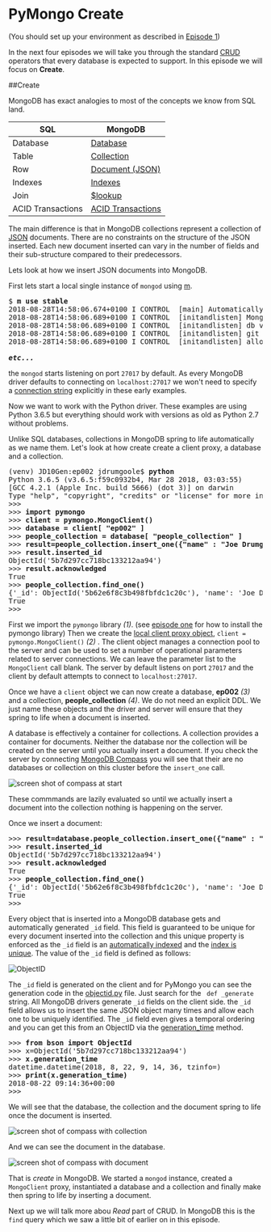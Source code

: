 # PyMongo Create

(You should set up your environment as described in [Episode 1]()) 

In the next four episodes we will take you through the standard 
[CRUD](https://en.wikipedia.org/wiki/Create,_read,_update_and_delete) operators that every database
is expected to support. In this episode we will focus on **Create**.

##Create

MongoDB has exact analogies to most of the concepts we know from SQL land.

|  SQL           | MongoDB        |
|--------------- |----------------|
| Database       | [Database](https://docs.mongodb.com/manual/core/databases-and-collections/)       |
| Table          | [Collection](https://docs.mongodb.com/manual/core/databases-and-collections/#collections)     |
| Row            | [Document (JSON)](https://docs.mongodb.com/manual/core/document/)|
| Indexes        | [Indexes](https://docs.mongodb.com/manual/indexes/)   |
| Join           | [$lookup](https://docs.mongodb.com/manual/reference/operator/aggregation/lookup/)|
| ACID Transactions | [ACID Transactions](https://docs.mongodb.com/manual/core/write-operations-atomicity/#multi-document-transactions)|

The main difference is that in MongoDB collections represent a collection of [JSON](https://www.json.org/) 
documents. There are no constraints on the structure of the JSON inserted. Each new document inserted 
can vary in the number of fields and their sub-structure compared to their predecessors. 

Lets look at how we insert JSON documents into MongoDB. 

First lets start a local single instance of `mongod` using [m](https://github.com/aheckmann/m).
<pre>
$ <b>m use stable</b>
2018-08-28T14:58:06.674+0100 I CONTROL  [main] Automatically disabling TLS 1.0, to force-enable TLS 1.0 specify --sslDisabledProtocols 'none'
2018-08-28T14:58:06.689+0100 I CONTROL  [initandlisten] MongoDB starting : pid=43658 port=27017 dbpath=/data/db 64-bit host=JD10Gen.local
2018-08-28T14:58:06.689+0100 I CONTROL  [initandlisten] db version v4.0.2
2018-08-28T14:58:06.689+0100 I CONTROL  [initandlisten] git version: fc1573ba18aee42f97a3bb13b67af7d837826b47
2018-08-28T14:58:06.689+0100 I CONTROL  [initandlisten] allocator: system

<b><i>etc...</i></b>
</pre>

the `mongod` starts listening on port `27017` by default. As every MongoDB driver
defaults to connecting on `localhost:27017` we won't need to specify a 
[connection string](https://docs.mongodb.com/manual/reference/connection-string/)
explicitly in these early examples. 

Now we want to work with the Python driver. These examples are using Python 3.6.5 but everything
should work with versions as old as Python 2.7 without problems. 

Unlike SQL databases, collections in MongoDB spring to life automatically as we name them. Let's
look at how create create a client proxy, a database and a collection.

<pre>
(venv) JD10Gen:ep002 jdrumgoole$ <b>python</b>
Python 3.6.5 (v3.6.5:f59c0932b4, Mar 28 2018, 03:03:55)
[GCC 4.2.1 (Apple Inc. build 5666) (dot 3)] on darwin
Type "help", "copyright", "credits" or "license" for more information.
>>>
>>> <b>import pymongo</b>                                                     <i>(1)</i>                                                       
>>> <b>client = pymongo.MongoClient()</b>                                     <i>(2)</i>                                         
>>> <b>database = client[ "ep002" ]</b>                                       <i>(3)</i> 
>>> <b>people_collection = database[ "people_collection" ]</b>                <i>(4)</i> 
>>> <b>result=people_collection.insert_one({"name" : "Joe Drumgoole"})</b>    <i>(5)</i>
>>> <b>result.inserted_id</b>                                                 <i>(6)</i>
ObjectId('5b7d297cc718bc133212aa94')
>>> <b>result.acknowledged</b>
True
>>> <b>people_collection.find_one()</b>
{'_id': ObjectId('5b62e6f8c3b498fbfdc1c20c'), 'name': 'Joe Drumgoole'}
True
>>>
</pre>

First we import the `pymongo` library <i>(1)</i>. (see [episode one](https://github.com/jdrumgoole/PyMongo-Monday/blob/master/ep001-SettingUpYourPyMongoEnvironment.md) for how to install the pymongo library)
Then we create the [local client proxy object](http://api.mongodb.com/python/current/api/pymongo/mongo_client.html),
`client = pymongo.MongoClient()` <i>(2)</i> . The client object manages a connection pool to the server and can be 
used to set a number of operational parameters related to server connections.
We can leave the parameter list to the `MongoClient` call blank. The server by default listens on port `27017` and the
client by default attempts to connect to `localhost:27017`. 

Once we have a `client` object we can now create a database, **ep002** *(3)* and a collection, 
**people_collection** <i>(4)</i>. We do not need an explicit DDL. We just name these objects and the driver 
and server will ensure that they spring to life when a document  is inserted.

A database is effectively a container for collections. A collection provides a container for documents.
Neither the database nor the collection will be created on the server until you actually
insert a document. If you check the server by connecting [MongoDB Compass](https://www.mongodb.com/products/compass)
you will see that their are no databases or collection on this cluster before the `insert_one` call. 

![screen shot of compass at start](https://s3-eu-west-1.amazonaws.com/developer-advocacy-public/pymongo-monday/ep002-compass-at-start.png)

These commmands are lazily evaluated so until we actually insert a document into the collection nothing is
happening on the server.

Once we insert a document:

<pre>
>>> <b>result=database.people_collection.insert_one({"name" : "Joe Drumgoole"})</b>
>>> <b>result.inserted_id</b>
ObjectId('5b7d297cc718bc133212aa94')
>>> <b>result.acknowledged</b>
True
>>> <b>people_collection.find_one()</b>
{'_id': ObjectId('5b62e6f8c3b498fbfdc1c20c'), 'name': 'Joe Drumgoole'}
True
>>>
</pre>

Every object that is inserted into a MongoDB database gets and automatically generated `_id` field. This field
is guaranteed to be unique for every document inserted into the collection and this unique property is enforced
as the `_id` field is an [automatically indexed](https://docs.mongodb.com/manual/indexes/#default-id-index) 
and the [index is unique](https://docs.mongodb.com/manual/core/index-unique/). 
The value of the `_id` field is defined as follows:

![ObjectID](https://s3-eu-west-1.amazonaws.com/developer-advocacy-public/pymongo-monday/ep002-ObjectID.png)

The `_id` field is generated on the client and for PyMongo you can see the generation code in the 
[objectid.py](https://github.com/mongodb/mongo-python-driver/blob/master/bson/objectid.py) file. Just search
for the ` def _generate` string. All MongoDB drivers generate `_id` fields on the client side. the `_id` field
allows us to insert the same JSON object many times and allow each one to be uniquely identified. The `_id` 
field even gives a temporal ordering and you can get this from an ObjectID via the 
[generation_time](https://api.mongodb.com/python/2.7.1/api/bson/objectid.html) method.
<pre>
>>> <b>from bson import ObjectId</b>
>>> x=ObjectId('5b7d297cc718bc133212aa94')
>>> <b>x.generation_time</b>
datetime.datetime(2018, 8, 22, 9, 14, 36, tzinfo=<bson.tz_util.FixedOffset object at 0x1049efa20>)
>>> <b>print(x.generation_time)</b>
2018-08-22 09:14:36+00:00
>>>
</pre>

We will see that the database, the collection and the document spring to life once the document 
is inserted.

![screen shot of compass with collection](https://s3-eu-west-1.amazonaws.com/developer-advocacy-public/pymongo-monday/ep002-compass-with-collection.png)

And we can see the document in the database.

![screen shot of compass with document](https://s3-eu-west-1.amazonaws.com/developer-advocacy-public/pymongo-monday/ep002-compass-with-doc.png)

That is *create* in MongoDB. We started a `mongod` instance, created a `MongoClient` proxy, instantiated
a database and a collection and finally make then spring to life by inserting a document. 

Next up we will talk more abou *Read* part of CRUD. In MongoDB this is the `find` query which we saw a 
little bit of earlier on in this episode.

